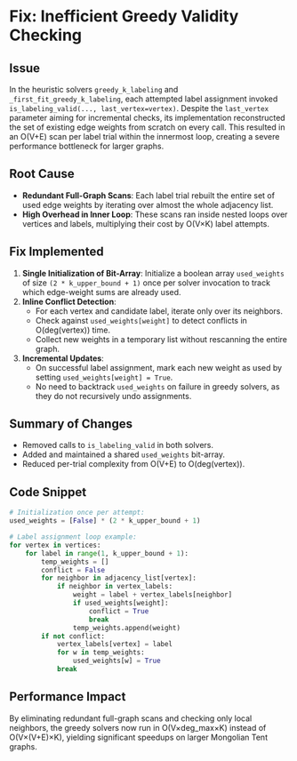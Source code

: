 # Fix: Inefficient Greedy Validity Checking

## Issue
In the heuristic solvers `greedy_k_labeling` and `_first_fit_greedy_k_labeling`, each attempted label assignment invoked `is_labeling_valid(..., last_vertex=vertex)`. Despite the `last_vertex` parameter aiming for incremental checks, its implementation reconstructed the set of existing edge weights from scratch on every call. This resulted in an O(V+E) scan per label trial within the innermost loop, creating a severe performance bottleneck for larger graphs.

## Root Cause
- **Redundant Full-Graph Scans**: Each label trial rebuilt the entire set of used edge weights by iterating over almost the whole adjacency list.
- **High Overhead in Inner Loop**: These scans ran inside nested loops over vertices and labels, multiplying their cost by O(V×K) label attempts.

## Fix Implemented
1. **Single Initialization of Bit-Array**: Initialize a boolean array `used_weights` of size `(2 * k_upper_bound + 1)` once per solver invocation to track which edge-weight sums are already used.
2. **Inline Conflict Detection**:
   - For each vertex and candidate label, iterate only over its neighbors.
   - Check against `used_weights[weight]` to detect conflicts in O(deg(vertex)) time.
   - Collect new weights in a temporary list without rescanning the entire graph.
3. **Incremental Updates**:
   - On successful label assignment, mark each new weight as used by setting `used_weights[weight] = True`.
   - No need to backtrack `used_weights` on failure in greedy solvers, as they do not recursively undo assignments.

## Summary of Changes
- Removed calls to `is_labeling_valid` in both solvers.
- Added and maintained a shared `used_weights` bit-array.
- Reduced per-trial complexity from O(V+E) to O(deg(vertex)).

## Code Snippet
```python
# Initialization once per attempt:
used_weights = [False] * (2 * k_upper_bound + 1)

# Label assignment loop example:
for vertex in vertices:
    for label in range(1, k_upper_bound + 1):
        temp_weights = []
        conflict = False
        for neighbor in adjacency_list[vertex]:
            if neighbor in vertex_labels:
                weight = label + vertex_labels[neighbor]
                if used_weights[weight]:
                    conflict = True
                    break
                temp_weights.append(weight)
        if not conflict:
            vertex_labels[vertex] = label
            for w in temp_weights:
                used_weights[w] = True
            break
```

## Performance Impact
By eliminating redundant full-graph scans and checking only local neighbors, the greedy solvers now run in O(V×deg_max×K) instead of O(V×(V+E)×K), yielding significant speedups on larger Mongolian Tent graphs. 